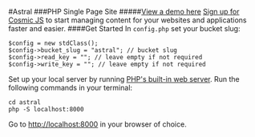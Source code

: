 #Astral
###PHP Single Page Site
#####[View a demo here](http://astral.cosmicapp.co/)
[Sign up for Cosmic JS](https://cosmicjs.com/) to start managing content for your websites and applications faster and easier.
####Get Started
In ```config.php``` set your bucket slug:
```
$config = new stdClass();
$config->bucket_slug = "astral"; // bucket slug
$config->read_key = ""; // leave empty if not required
$config->write_key = ""; // leave empty if not required
```

Set up your local server by running [PHP's built-in web server](http://php.net/manual/en/features.commandline.webserver.php).  Run the following commands in your terminal:

```
cd astral
php -S localhost:8000
```

Go to [http://localhost:8000](http://localhost:8000) in your browser of choice.
